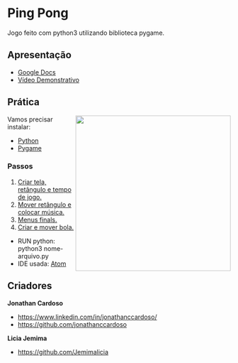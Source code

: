 # Ping Pong

Jogo feito com python3 utilizando biblioteca pygame.

## Apresentação

- [Google Docs](https://docs.google.com/presentation/d/1otSEZynSSPI1zCDAzc50ZfjWrFwe4bryoBFrYPZFmDQ/edit?usp=sharing)
- [Vídeo Demonstrativo](https://youtu.be/a3WugDuuEsI)

## Prática

<img src="src/images/ping-pong.png" align="right" width="350">

Vamos precisar instalar:

* [Python](https://www.python.org/downloads)
* [Pygame](https://www.pygame.org/download.shtml)

### Passos

1. [Criar tela, retângulo e tempo de jogo.](src/passo-1.py)
2. [Mover retângulo e colocar música.](src/passo-2.pdf)
3. [Menus finals.](src/passo-3.pdf)
4. [Criar e mover bola.](src/passo-4.pdf)

* RUN python: python3 nome-arquivo.py
* IDE usada: [Atom](https://atom.io/)

## Criadores

**Jonathan Cardoso**

- <https://www.linkedin.com/in/jonathanccardoso/>
- <https://github.com/jonathanccardoso>

**Licia Jemima**

- <https://github.com/Jemimalicia>
